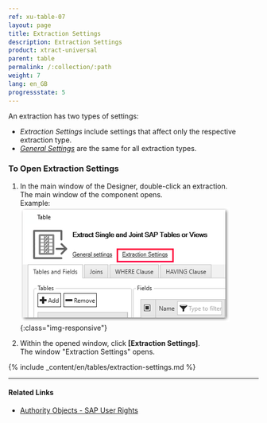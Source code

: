 ```yaml
---
ref: xu-table-07
layout: page
title: Extraction Settings 
description: Extraction Settings
product: xtract-universal
parent: table
permalink: /:collection/:path
weight: 7
lang: en_GB
progressstate: 5
---
```


An extraction has two types of settings: 
- *Extraction Settings* include settings that affect only the respective extraction type.
- [*General Settings*](../table/general-settings) are the same for all extraction types. 

### To Open Extraction Settings
1. In the main window of the Designer, double-click an extraction.<br>
The main window of the component opens.<br>
Example:
![Extraction-Settings](/img/content/Extraction-Settings_designer.png){:class="img-responsive"}

2. Within the opened window, click **[Extraction Settings]**.<br>
The window "Extraction Settings" opens.


{% include _content/en/tables/extraction-settings.md  %}

***********
#### Related Links
- [Authority Objects - SAP User Rights](https://kb.theobald-software.com/sap/authority-objects-sap-user-rights)